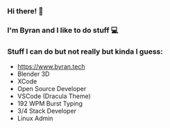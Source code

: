 ### Hi there! 👋

### I'm Byran and I like to do stuff  💻 

### Stuff I can do but not really but kinda I guess:

* https://www.byran.tech
* Blender 3D
* XCode
* Open Source Developer 
* VSCode (Dracula Theme)
* 192 WPM Burst Typing 
* 3/4 Stack Developer
* Linux Admin

